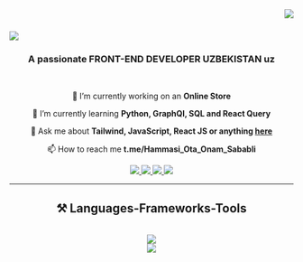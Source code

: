 <img align="right" src="https://visitor-badge.laobi.icu/badge?page_id=Qoqondabitta.Qoqondabitta" />

<h1 align="center>
<a href="https://git.io/typing-svg" align="center">
<img src="https://readme-typing-svg.herokuapp.com/?font=Righteous&size=35&center=true&vCenter=true&width=500&height=70&duration=4000&lines=Hi+There+👋!;+I'm+Abdulakhad+Turgunaliev!;" />
</a>  
</h1>

<h3 align="center">A passionate FRONT-END DEVELOPER UZBEKISTAN uz</h3>

<br/>
<div align="center">
  
  👀 I’m currently working on an **Online Store**
  
  🌱 I’m currently learning **Python, GraphQl, SQL and React Query**
  
  💞️ Ask me about **Tailwind, JavaScript, React JS or anything [here](https://github.com/Qoqondabitta/Qoqondabitta/issues)**

  📫 How to reach me **t.me/Hammasi_Ota_Onam_Sababli**
</div>

<div align="center">
  <a href="mailto:abdulakhadturgunaliev@gmail.com">
    <img src="https://img.shields.io/badge/Gmail-333333?style=for-the-badge&logo=gmail&logoColor=red" target="_blank" />  
  </a>
  <a href="https://in.linkedin.com/in/abdulakhad-turgunaliev">
    <img src="https://img.shields.io/badge/Linkedin-0077B5?style=for-the-badge&logo=linkedin&logoColor=white" target="_blank" />  
  </a>
  <a href="https://github.com/Qoqondabitta">
    <img src="https://img.shields.io/badge/Portfolio-FF5722?style=for-the-badge&logo=todoist&logoColor=white" target="_blank" />  
  </a>
  <a href="https://github.com/Qoqondabitta">
    <img src="https://img.shields.io/badge/Twitter-333333?style=for-the-badge&logo=twitter&logoColor=white" target="_blank" />  
  </a>
</div>

<hr/>

<h2 align="center">⚒️ Languages-Frameworks-Tools</h2>

<br/>

<div align="center">
  <a href="https://skillicons.dev">
    <img src="https://skillicons.dev/icons?i=javascript,python,mysql,typescript,html,css" /><br>
    <img src="https://skillicons.dev/icons?i=tailwind,redux,react,github,threejs,mui,ant,figma,threefiber" /><br>
  </a>
</div>
<!---
Qoqondabitta/Qoqondabitta is a ✨ special ✨ repository because its `README.md` (this file) appears on your GitHub profile.
You can click the Preview link to take a look at your changes.
--->
